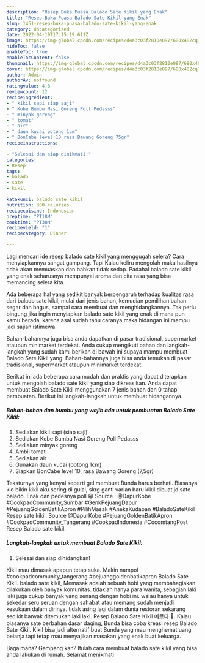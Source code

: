 ```yaml
---
description: "Resep Buka Puasa Balado Sate Kikil yang Enak"
title: "Resep Buka Puasa Balado Sate Kikil yang Enak"
slug: 1451-resep-buka-puasa-balado-sate-kikil-yang-enak
category: Uncategorized
date: 2022-04-19T17:15:19.611Z
image: https://img-global.cpcdn.com/recipes/d4a3c03f2810e097/680x482cq70/balado-sate-kikil-foto-resep-utama.jpg
hideToc: false
enableToc: true
enableTocContent: false
thumbnail: https://img-global.cpcdn.com/recipes/d4a3c03f2810e097/680x482cq70/balado-sate-kikil-foto-resep-utama.jpg
cover: https://img-global.cpcdn.com/recipes/d4a3c03f2810e097/680x482cq70/balado-sate-kikil-foto-resep-utama.jpg
author: Admin
authorAv: notfound
ratingvalue: 4.8
reviewcount: 12
recipeingredient:
- " kikil sapi siap saji"
- " Kobe Bumbu Nasi Goreng Poll Pedasss"
- " minyak goreng"
- " tomat"
- " air"
- " daun kucai potong 1cm"
- " BonCabe level 10 rasa Bawang Goreng 75gr"
recipeinstructions:

- "Selesai dan siap dinikmati!"
categories:
- Resep
tags:
- balado
- sate
- kikil

katakunci: balado sate kikil 
nutrition: 300 calories
recipecuisine: Indonesian
preptime: "PT18M"
cooktime: "PT38M"
recipeyield: "1"
recipecategory: Dinner

---
```



Lagi mencari ide resep balado sate kikil yang menggugah selera? Cara menyiapkannya sangat gampang. Tapi Kalau keliru mengolah maka hasilnya tidak akan memuaskan dan bahkan tidak sedap. Padahal balado sate kikil yang enak seharusnya mempunyai aroma dan cita rasa yang bisa memancing selera kita.


Ada beberapa hal yang sedikit banyak berpengaruh terhadap kualitas rasa dari balado sate kikil, mulai dari jenis bahan, kemudian pemilihan bahan segar dan bagus, sampai cara membuat dan menghidangkannya. Tak perlu bingung jika ingin menyiapkan balado sate kikil yang enak di mana pun kamu berada, karena asal sudah tahu caranya maka hidangan ini mampu jadi sajian istimewa.

Bahan-bahannya juga bisa anda dapatkan di pasar tradisional, supermarket ataupun minimarket terdekat. Anda cukup mengikuti bahan dan langkah-langkah yang sudah kami berikan di bawah ini supaya mampu membuat Balado Sate Kikil yang. Bahan-bahannya juga bisa anda temukan di pasar tradisional, supermarket ataupun minimarket terdekat.


Berikut ini ada beberapa cara mudah dan praktis yang dapat diterapkan untuk mengolah balado sate kikil yang siap dikreasikan. Anda dapat membuat Balado Sate Kikil menggunakan 7 jenis bahan dan 0 tahap pembuatan. Berikut ini langkah-langkah untuk membuat hidangannya.

<!--inarticleads1-->

##### Bahan-bahan dan bumbu yang wajib ada untuk pembuatan Balado Sate Kikil:

1. Sediakan  kikil sapi (siap saji)
1. Sediakan  Kobe Bumbu Nasi Goreng Poll Pedasss
1. Sediakan  minyak goreng
1. Ambil  tomat
1. Sediakan  air
1. Gunakan  daun kucai (potong 1cm)
1. Siapkan  BonCabe level 10, rasa Bawang Goreng (7,5gr)


Teksturnya yang kenyal seperti gel membuat Bunda harus berhati. Biasanya klo bikin kikil aku sering di gulai, skrg ganti varian baru kikil dibuat jd sate balado. Enak dan pedesnya poll 😁 Source : @DapurKobe #CookpadCommunity_Sumbar #GenkPejuangDapur #PejuangGoldenBatikApron #PilihMasak #AnekaKudapan #BaladoSateKikil Resep sate kikil. Source @DapurKobe #PejuangGoldenBatikApron #CookpadCommunity_Tangerang #CookpadIndonesia #CocomtangPost Resep Balado sate kikil. 

<!--inarticleads2-->

##### Langkah-langkah untuk membuat Balado Sate Kikil:


1. Selesai dan siap dihidangkan!

Kikil mau dimasak apapun tetap suka. Makin nampol #cookpadcommunity_tangerang #pejuanggoldenbatikapron Balado Sate Kikil. balado sate kikil, Memasak adalah sebuah hobi yang membahagiakan dilakukan oleh banyak komunitas. tidaklah hanya para wanita, sebagian laki laki juga cukup banyak yang senang dengan hobi ini. walau hanya untuk sekedar seru seruan dengan sahabat atau memang sudah menjadi kesukaan dalam dirinya. tidak asing lagi dalam dunia restoran sekarang sedikit banyak ditemukan laki laki. Resep Balado Sate Kikil 예르다 🤤. Kalau biasanya sate berbahan dasar daging, Bunda bisa coba kreasi resep Balado Sate Kikil. Kikil bisa jadi alternatif buat Bunda yang mau menghemat uang belanja tapi tetap mau menyajikan masakan yang enak buat keluarga. 

Bagaimana? Gampang kan? Itulah cara membuat balado sate kikil yang bisa anda lakukan di rumah. Selamat menikmati
